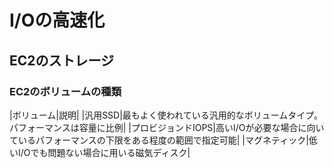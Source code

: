 # I/Oの高速化

## EC2のストレージ

### EC2のボリュームの種類

|ボリューム|説明|
|汎用SSD|最もよく使われている汎用的なボリュームタイプ。パフォーマンスは容量に比例|
|プロビジョンドIOPS|高いI/Oが必要な場合に向いているパフォーマンスの下限をある程度の範囲で指定可能|
|マグネティック|低いI/Oでも問題ない場合に用いる磁気ディスク|
